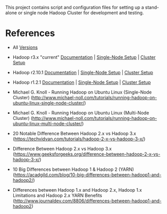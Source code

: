 This project contains script and configuration files for setting up a stand-alone or single node Hadoop Cluster for development and testing.

# References
- All [Versions](http://hadoop.apache.org/docs/)

- Hadoop r3.x "current" [Documentation](http://hadoop.apache.org/docs/current/) | [Single-Node Setup](http://hadoop.apache.org/docs/current/hadoop-project-dist/hadoop-common/SingleCluster.html) | [Cluster Setup](http://hadoop.apache.org/docs/current/hadoop-project-dist/hadoop-common/ClusterSetup.html)

- Hadoop r2.10.1 [Documentation](http://hadoop.apache.org/docs/r2.10.1/) | [Single-Node Setup](http://hadoop.apache.org/docs/r2.10.1/hadoop-project-dist/hadoop-common/SingleCluster.html) | [Cluster Setup](http://hadoop.apache.org/docs/r2.10.1/hadoop-project-dist/hadoop-common/ClusterSetup.html)

- Hadoop r1.2.1 [Documentation](http://hadoop.apache.org/docs/r1.2.1/) | [Single-Node Setup](http://hadoop.apache.org/docs/r1.2.1/single_node_setup.html) | [Cluster Setup](http://hadoop.apache.org/docs/r1.2.1/cluster_setup.html)

- Michael G. Knoll - Running Hadoop on Ubuntu Linux (Single-Node Cluster)
(http://www.michael-noll.com/tutorials/running-hadoop-on-ubuntu-linux-single-node-cluster/)

- Michael G. Knoll - Running Hadoop on Ubuntu Linux (Multi-Node Cluster)
(http://www.michael-noll.com/tutorials/running-hadoop-on-ubuntu-linux-multi-node-cluster/)

- 20 Notable Difference Between Hadoop 2.x vs Hadoop 3.x
(https://techvidvan.com/tutorials/hadoop-2-x-vs-hadoop-3-x/)

- Difference Between Hadoop 2.x vs Hadoop 3.x
(https://www.geeksforgeeks.org/difference-between-hadoop-2-x-vs-hadoop-3-x/)

- 10 Big Differences between Hadoop 1 & Hadoop 2 (YARN)
(https://acadgild.com/blog/10-big-differences-between-hadoop1-and-hadoop2/)

- Differences between Hadoop 1.x and Hadoop 2.x, Hadoop 1.x Limitations and Hadoop 2.x YARN Benefits
(http://www.journaldev.com/8806/differences-between-hadoop1-and-hadoop2)
